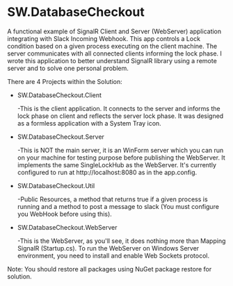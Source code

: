 # SW.DatabaseCheckout

A functional example of SignalR Client and Server (WebServer) application integrating with Slack Incoming Webhook.
This app controls a Lock condition based on a given process executing on the client machine. The server communicates with all connected clients informing the lock phase.
I wrote this application to better understand SignalR library using a remote server and to solve one personal problem.

There are 4 Projects within the Solution:

- SW.DatabaseCheckout.Client

  -This is the client application. It connects to the server and informs the lock phase on client and reflects the server lock phase. It was designed as a formless application with a System Tray icon.

- SW.DatabaseCheckout.Server

  -This is NOT the main server, it is an WinForm server which you can run on your machine for testing purpose before publishing the WebServer. It implements the same SingleLockHub as the WebServer. It's currently configured to run at http://localhost:8080 as in the app.config.

- SW.DatabaseCheckout.Util

  -Public Resources, a method that returns true if a given process is running and a method to post a message to slack (You must configure you WebHook before using this).

- SW.DatabaseCheckout.WebServer

  -This is the WebServer, as you'll see, it does nothing more than Mapping SignalR (Startup.cs). To run the WebServer on Windows Server environment, you need to install and enable Web Sockets protocol.

Note: You should restore all packages using NuGet package restore for solution.
